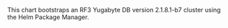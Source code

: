 This chart bootstraps an RF3 Yugabyte DB version 2.1.8.1-b7 cluster using the Helm Package Manager.
